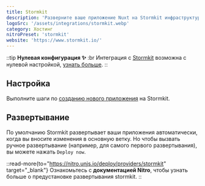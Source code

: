 ```yaml
---
title: Stormkit
description: 'Разверните ваше приложение Nuxt на Stormkit инфраструктуре.'
logoSrc: '/assets/integrations/stormkit.webp'
category: Хостинг
nitroPreset: 'stormkit'
website: 'https://www.stormkit.io/'
---
```


::tip
**Нулевая конфигурация ✨**
:br
Интеграция с [Stormkit](https://www.stormkit.io/) возможна с нулевой настройкой, [узнать больше](https://nitro.unjs.io/deploy#zero-config-providers).
::

## Настройка

Выполните шаги по [созданию нового приложения](https://app.stormkit.io/apps/new) на Stormkit.

## Развертывание

По умолчанию Stormkit развертывает ваши приложения автоматически, когда вы вносите изменения в основную ветку. Но чтобы вызвать ручное развертывание (например, для самого первого развертывания), вы можете нажать `Deploy now`.

::read-more{to="https://nitro.unjs.io/deploy/providers/stormkit" target="_blank"}
Ознакомьтесь с **документацией Nitro**, чтобы узнать больше о предустановке развертывания stormkit.
::
